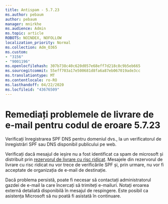 ```yaml
---
title: Antispam - 5.7.23
ms.author: pebaum
author: pebaum
manager: mnirkhe
ms.audience: Admin
ms.topic: article
ROBOTS: NOINDEX, NOFOLLOW
localization_priority: Normal
ms.collection: Adm_O365
ms.custom:
- "3156"
- "9001196"
ms.openlocfilehash: 307b738c40c620d057e68eff7d218c8c9b5eb665
ms.sourcegitcommit: 55eff703a17e500681d8fa6a87eb067019ade3cc
ms.translationtype: MT
ms.contentlocale: ro-RO
ms.lasthandoff: 04/22/2020
ms.locfileid: "43676509"
---
```

# <a name="fix-email-delivery-issues-for-error-code-5723"></a>Remediați problemele de livrare de e-mail pentru codul de eroare 5.7.23

Verificați înregistrarea SPF DNS pentru domeniul dvs., la un verificatorul de înregistrări SPF sau DNS disponibil publicului pe web.

Verificați dacă mesajul de ieșire nu a fost identificat ca spam de microsoft și distribuit prin [rezervorul de livrare cu risc ridicat](https://docs.microsoft.com/office365/SecurityCompliance/high-risk-delivery-pool-for-outbound-messages). Mesajele din rezervorul de livrare cu risc ridicat nu vor trece de verificările SPF și, prin urmare, nu vor fi acceptate de organizația de e-mail de destinație.

Dacă problema persistă, poate fi necesar să contactați administratorul gazdei de e-mail la care încercați să trimiteți e-mailuri. Notați eroarea externă detaliată disponibilă în mesajul de respingere. Este posibil ca asistența Microsoft să nu poată fi asistată în continuare.
